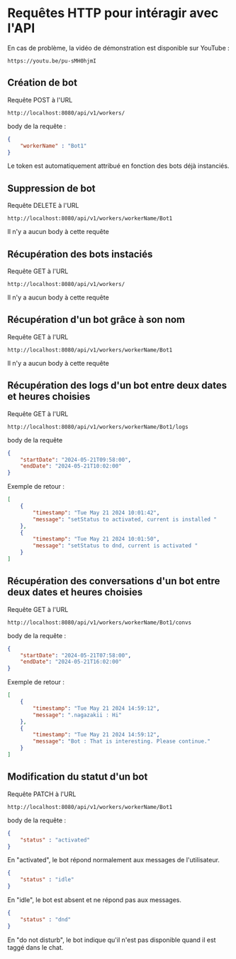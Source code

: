 # Requêtes HTTP pour intéragir avec l'API

En cas de problème, la vidéo de démonstration est disponible sur YouTube : 
````url
https://youtu.be/pu-sMH0hjmI
````

## Création de bot
Requête POST à l'URL
````url
http://localhost:8080/api/v1/workers/
````
body de la requête : 
````json
{  
    "workerName" : "Bot1"  
}
````
Le token est automatiquement attribué en fonction des bots déjà instanciés.  

## Suppression de bot
Requête DELETE à l'URL
````url
http://localhost:8080/api/v1/workers/workerName/Bot1
````
Il n'y a aucun body à cette requête

## Récupération des bots instaciés
Requête GET à l'URL
````url
http://localhost:8080/api/v1/workers/
````
Il n'y a aucun body à cette requête

## Récupération d'un bot grâce à son nom
Requête GET à l'URL
````url
http://localhost:8080/api/v1/workers/workerName/Bot1
````
Il n'y a aucun body à cette requête

## Récupération des logs d'un bot entre deux dates et heures choisies
Requête GET à l'URL
````url
http://localhost:8080/api/v1/workers/workerName/Bot1/logs
````
body de la requête
````json
{
    "startDate": "2024-05-21T09:58:00",
    "endDate": "2024-05-21T10:02:00"
}
````
Exemple de retour : 
````json
[
    {
        "timestamp": "Tue May 21 2024 10:01:42",
        "message": "setStatus to activated, current is installed "
    },
    {
        "timestamp": "Tue May 21 2024 10:01:50",
        "message": "setStatus to dnd, current is activated "
    }
]
````

## Récupération des conversations d'un bot entre deux dates et heures choisies
Requête GET à l'URL
````url
http://localhost:8080/api/v1/workers/workerName/Bot1/convs
````
body de la requête : 
````json
{
    "startDate": "2024-05-21T07:58:00",
    "endDate": "2024-05-21T16:02:00"
}
````
Exemple de retour :
````json
[
    {
        "timestamp": "Tue May 21 2024 14:59:12",
        "message": ".nagazakii : Hi"
    },
    {
        "timestamp": "Tue May 21 2024 14:59:12",
        "message": "Bot : That is interesting. Please continue."
    }
]
````

## Modification du statut d'un bot
Requête PATCH à l'URL
````url
http://localhost:8080/api/v1/workers/workerName/Bot1
````
body de la requête : 
````json
{
    "status" : "activated"
}
````
En "activated", le bot répond normalement aux messages de l'utilisateur.
````json
{
    "status" : "idle"
}
````
En "idle", le bot est absent et ne répond pas aux messages.
````json
{
    "status" : "dnd"
}
````
En "do not disturb", le bot indique qu'il n'est pas disponible quand il est taggé dans le chat.



